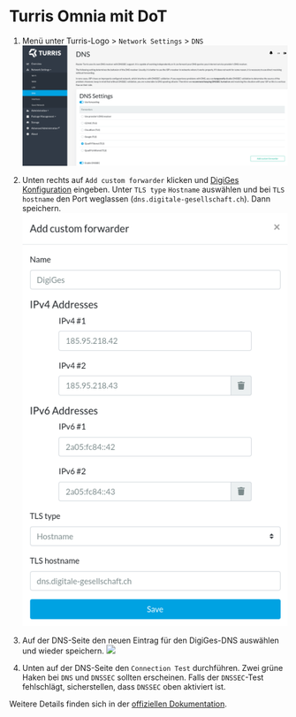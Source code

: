 # Turris Omnia mit DoT


1. Menü unter Turris-Logo > `Network Settings` > `DNS`
   ![](img/turris_dns.png)

2. Unten rechts auf `Add custom forwarder` klicken und [DigiGes Konfiguration](../../README.md) eingeben. Unter `TLS type` `Hostname` auswählen und bei `TLS hostname` den Port weglassen (`dns.digitale-gesellschaft.ch`). Dann speichern.
   ![](img/turris_custom.png)

3. Auf der DNS-Seite den neuen Eintrag für den DigiGes-DNS auswählen und wieder speichern.
   ![](img/turris-digiges.png)

4. Unten auf der DNS-Seite den `Connection Test` durchführen. Zwei grüne Haken bei `DNS` und `DNSSEC` sollten erscheinen. Falls der `DNSSEC`-Test fehlschlägt, sicherstellen, dass `DNSSEC` oben aktiviert ist.

Weitere Details finden sich in der [offiziellen Dokumentation](https://docs.turris.cz/basics/reforis/dns/reforis-dns/).
